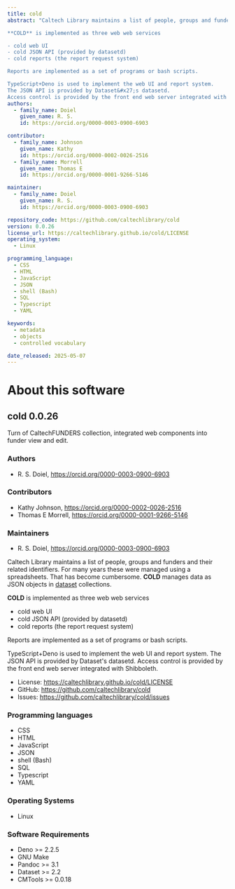 ```yaml
---
title: cold
abstract: "Caltech Library maintains a list of people, groups and funders and their related identifiers. For many years these were managed using a spreadsheets. That has become cumbersome. **COLD** manages data as JSON objects in [dataset](https://github.com/caltechlibrary/dataset) collections.

**COLD** is implemented as three web web services

- cold web UI
- cold JSON API (provided by datasetd)
- cold reports (the report request system)

Reports are implemented as a set of programs or bash scripts.

TypeScript+Deno is used to implement the web UI and report system.
The JSON API is provided by Dataset&#x27;s datasetd.
Access control is provided by the front end web server integrated with Shibboleth."
authors:
  - family_name: Doiel
    given_name: R. S.
    id: https://orcid.org/0000-0003-0900-6903

contributor:
  - family_name: Johnson
    given_name: Kathy
    id: https://orcid.org/0000-0002-0026-2516
  - family_name: Morrell
    given_name: Thomas E
    id: https://orcid.org/0000-0001-9266-5146

maintainer:
  - family_name: Doiel
    given_name: R. S.
    id: https://orcid.org/0000-0003-0900-6903

repository_code: https://github.com/caltechlibrary/cold
version: 0.0.26
license_url: https://caltechlibrary.github.io/cold/LICENSE
operating_system:
  - Linux

programming_language:
  - CSS
  - HTML
  - JavaScript
  - JSON
  - shell (Bash)
  - SQL
  - Typescript
  - YAML

keywords:
  - metadata
  - objects
  - controlled vocabulary

date_released: 2025-05-07
---
```


About this software
===================

## cold 0.0.26

Turn of CaltechFUNDERS collection, integrated web components into funder view and edit.

### Authors

- R. S. Doiel, <https://orcid.org/0000-0003-0900-6903>


### Contributors

- Kathy Johnson, <https://orcid.org/0000-0002-0026-2516>
- Thomas E Morrell, <https://orcid.org/0000-0001-9266-5146>


### Maintainers

- R. S. Doiel, <https://orcid.org/0000-0003-0900-6903>


Caltech Library maintains a list of people, groups and funders and their related identifiers. For many years these were managed using a spreadsheets. That has become cumbersome. **COLD** manages data as JSON objects in [dataset](https://github.com/caltechlibrary/dataset) collections.

**COLD** is implemented as three web web services

- cold web UI
- cold JSON API (provided by datasetd)
- cold reports (the report request system)

Reports are implemented as a set of programs or bash scripts.

TypeScript+Deno is used to implement the web UI and report system.
The JSON API is provided by Dataset&#x27;s datasetd.
Access control is provided by the front end web server integrated with Shibboleth.

- License: <https://caltechlibrary.github.io/cold/LICENSE>
- GitHub: <https://github.com/caltechlibrary/cold>
- Issues: <https://github.com/caltechlibrary/cold/issues>

### Programming languages

- CSS
- HTML
- JavaScript
- JSON
- shell (Bash)
- SQL
- Typescript
- YAML


### Operating Systems

- Linux


### Software Requirements

- Deno &gt;&#x3D; 2.2.5
- GNU Make
- Pandoc &gt;&#x3D; 3.1
- Dataset &gt;&#x3D; 2.2
- CMTools &gt;&#x3D; 0.0.18

